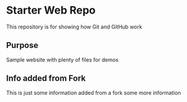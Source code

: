 # Starter Web Repo

This repository is for showing how Git and GitHub work

## Purpose

Sample website with plenty of files for demos

## Info added from Fork

This is just some information added from a fork
some more information
